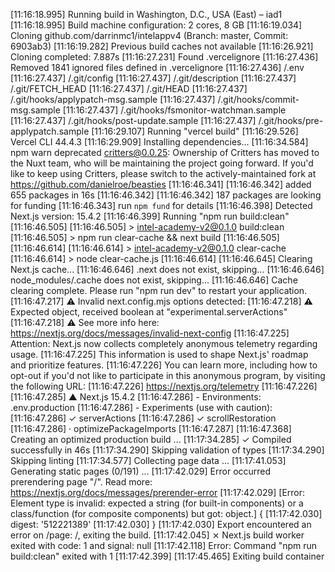 [11:16:18.995] Running build in Washington, D.C., USA (East) – iad1
[11:16:18.995] Build machine configuration: 2 cores, 8 GB
[11:16:19.034] Cloning github.com/darrinmc1/intelappv4 (Branch: master, Commit: 6903ab3)
[11:16:19.282] Previous build caches not available
[11:16:26.921] Cloning completed: 7.887s
[11:16:27.231] Found .vercelignore
[11:16:27.436] Removed 1841 ignored files defined in .vercelignore
[11:16:27.436]   /.env
[11:16:27.437]   /.git/config
[11:16:27.437]   /.git/description
[11:16:27.437]   /.git/FETCH_HEAD
[11:16:27.437]   /.git/HEAD
[11:16:27.437]   /.git/hooks/applypatch-msg.sample
[11:16:27.437]   /.git/hooks/commit-msg.sample
[11:16:27.437]   /.git/hooks/fsmonitor-watchman.sample
[11:16:27.437]   /.git/hooks/post-update.sample
[11:16:27.437]   /.git/hooks/pre-applypatch.sample
[11:16:29.107] Running "vercel build"
[11:16:29.526] Vercel CLI 44.4.3
[11:16:29.909] Installing dependencies...
[11:16:34.584] npm warn deprecated critters@0.0.25: Ownership of Critters has moved to the Nuxt team, who will be maintaining the project going forward. If you'd like to keep using Critters, please switch to the actively-maintained fork at https://github.com/danielroe/beasties
[11:16:46.341] 
[11:16:46.342] added 655 packages in 16s
[11:16:46.342] 
[11:16:46.342] 187 packages are looking for funding
[11:16:46.343]   run `npm fund` for details
[11:16:46.398] Detected Next.js version: 15.4.2
[11:16:46.399] Running "npm run build:clean"
[11:16:46.505] 
[11:16:46.505] > intel-academy-v2@0.1.0 build:clean
[11:16:46.505] > npm run clear-cache && next build
[11:16:46.505] 
[11:16:46.614] 
[11:16:46.614] > intel-academy-v2@0.1.0 clear-cache
[11:16:46.614] > node clear-cache.js
[11:16:46.614] 
[11:16:46.645] Clearing Next.js cache...
[11:16:46.646] .next does not exist, skipping...
[11:16:46.646] node_modules/.cache does not exist, skipping...
[11:16:46.646] Cache clearing complete. Please run "npm run dev" to restart your application.
[11:16:47.217]  ⚠ Invalid next.config.mjs options detected: 
[11:16:47.218]  ⚠     Expected object, received boolean at "experimental.serverActions"
[11:16:47.218]  ⚠ See more info here: https://nextjs.org/docs/messages/invalid-next-config
[11:16:47.225] Attention: Next.js now collects completely anonymous telemetry regarding usage.
[11:16:47.225] This information is used to shape Next.js' roadmap and prioritize features.
[11:16:47.226] You can learn more, including how to opt-out if you'd not like to participate in this anonymous program, by visiting the following URL:
[11:16:47.226] https://nextjs.org/telemetry
[11:16:47.226] 
[11:16:47.285]    ▲ Next.js 15.4.2
[11:16:47.286]    - Environments: .env.production
[11:16:47.286]    - Experiments (use with caution):
[11:16:47.286]      ✓ serverActions
[11:16:47.286]      ✓ scrollRestoration
[11:16:47.286]      · optimizePackageImports
[11:16:47.287] 
[11:16:47.368]    Creating an optimized production build ...
[11:17:34.285]  ✓ Compiled successfully in 46s
[11:17:34.290]    Skipping validation of types
[11:17:34.290]    Skipping linting
[11:17:34.577]    Collecting page data ...
[11:17:41.053]    Generating static pages (0/191) ...
[11:17:42.029] Error occurred prerendering page "/". Read more: https://nextjs.org/docs/messages/prerender-error
[11:17:42.029] [Error: Element type is invalid: expected a string (for built-in components) or a class/function (for composite components) but got: object.] {
[11:17:42.030]   digest: '512221389'
[11:17:42.030] }
[11:17:42.030] Export encountered an error on /page: /, exiting the build.
[11:17:42.045]  ⨯ Next.js build worker exited with code: 1 and signal: null
[11:17:42.118] Error: Command "npm run build:clean" exited with 1
[11:17:42.399] 
[11:17:45.465] Exiting build container